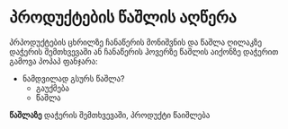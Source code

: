 # პროდუქტების წაშლის აღწერა

პრპოდუქტების ცხრილზე ჩანაწერის მონიშვნის და წაშლა ღილაკზე დაჭერის შემთხვევაში ან ჩანაწერის ჰოვერზე წაშლის აიქონზე დაჭერით გამოვა პოპაპ ფანჯარა:

- ნამდვილად გსურს წაშლა?
    - გაუქმება
    - წაშლა

**წაშლაზე** დაჭერის შემთხვევაში, პროდუქტი წაიშლება